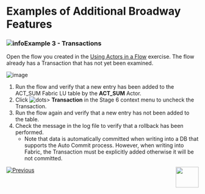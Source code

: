 # Examples of Additional Broadway Features

### ![info](/academy/images/example.png)Example 3 - Transactions

Open the flow you created in the [Using Actors in a Flow](10_using_various_actors_exercise.md) exercise. The flow already has a Transaction that has not yet been examined.

![image](images/10_flow.PNG)



1. Run the flow and verify that a new entry has been added to the ACT_SUM Fabric LU table by the **ACT_SUM** Actor.
2. Click ![dots](images/three_dots_icon.png)> **Transaction** in the Stage 6 context menu to uncheck the Transaction.
3. Run the flow again and verify that a new entry has not been added to the table. 
4. Check the  message in the log file to verify that a rollback has been performed.
   * Note that data is automatically committed when writing into a DB that supports the Auto Commit process. However, when writing into Fabric, the Transaction must be explicitly added  otherwise it will be not committed.

[![Previous](/articles/images/Previous.png)](16_broadway_addl_features_ex2.md)[<img align="right" width="60" height="54" src="/articles/images/Next.png">](18_broadway_addl_features_exercise.md)

